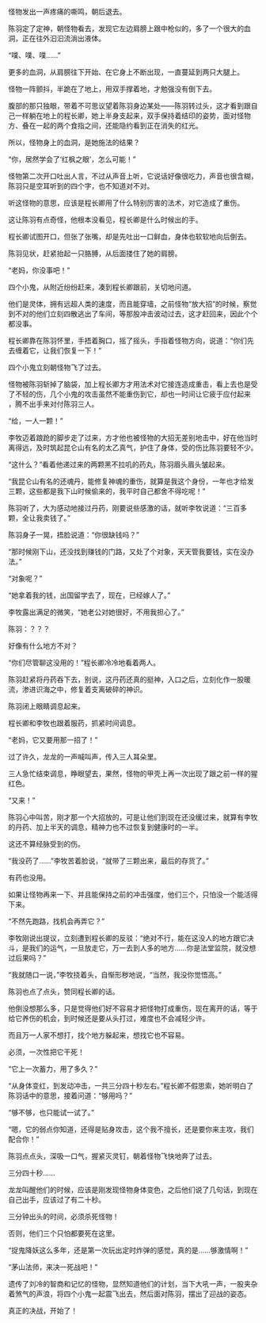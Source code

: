 怪物发出一声疼痛的嘶鸣，朝后退去。

陈羽定了定神，朝怪物看去，发现它左边肩膀上跟中枪似的，多了一个很大的血洞，正在往外汩汩流淌出液体。

“噗、噗、噗……”

更多的血洞，从肩膀往下开始、在它身上不断出现，一直蔓延到两只大腿上。

怪物一阵颤抖，半跪在了地上，用双手撑着地，才勉强没有倒下去。

腹部的那只独眼，带着不可思议望着陈羽身边某处——陈羽转过头，这才看到跟自己一样躺在地上的程长卿，她上半身支起来，双手保持着结印的姿势，面对怪物方、叠在一起的两个食指之间，还能隐约看到正在消失的红光。

所以，怪物身上的血洞，是她施法的结果？

“你，居然学会了‘红枫之眼’，怎么可能！”

怪物第二次开口吐出人言，不过从声音上听，它说话好像很吃力，声音也很含糊，陈羽只是空耳听到的四个字，也不知道对不对。

听这怪物的意思，应该是程长卿用了什么特别厉害的法术，对它造成了重伤。

这让陈羽有点奇怪，他根本没看见，程长卿是什么时候出的手。

程长卿试图开口，但张了张嘴，却是先吐出一口鲜血，身体也软软地向后倒去。

陈羽见状，赶紧抬起一只胳膊，从后面搂住了她的肩膀。

“老妈，你没事吧！”

四个小鬼，从附近纷纷赶来，凑到程长卿跟前，关切地问道。

他们是灵体，拥有远超人类的速度，而且能穿墙，之前怪物“放大招”的时候，察觉到不对的他们立刻四散逃出了车间，等那股冲击波动过去，这才赶回来，因此个个都没事。

程长卿靠在陈羽怀里，手捂着胸口，摇了摇头，手指着怪物方向，说道：“你们先去缠着它，让我们恢复一下！”

四个小鬼立刻朝怪物飞了过去。

怪物被陈羽斩掉了脑袋，加上程长卿方才用法术对它接连造成重击，看上去也是受了不轻的伤，几个小鬼的攻击虽然不能重伤到它，却也一时间让它疲于应付起来 ，腾不出手来对付陈羽三人。

“给，一人一颗！”

李牧迈着踉跄的脚步走了过来，方才他也被怪物的大招无差别地击中，好在他当时离得远，及时筑起昆仑山有名的太乙真气，护住了身体，受的伤比陈羽要轻不少。

“这什么？”看着他递过来的两颗黑不拉叽的药丸，陈羽眉头眉头皱起来。

“我昆仑山有名的还魂丹，能修复神魂的重伤，就算是我这个身份，一年也才给发三颗，这些都是我下山时候偷来的，我平时自己都舍不得吃呢！”

陈羽听了，大为感动地接过丹药，刚要说些感激的话，就听李牧说道：“三百多颗，全让我卖钱了。”

陈羽身子一晃，捂脸说道：“你很缺钱吗？”

“那时候刚下山，还没找到赚钱的门路，又处了个对象，天天管我要钱，实在没办法。”

“对象呢？”

“她拿着我的钱，出国留学去了，现在，已经嫁人了。”

李牧露出满足的微笑，“她老公对她很好，不用我担心了。”

陈羽：？？？

好像有什么地方不对？

“你们尽管聊这没用的！”程长卿冷冷地看着两人。

陈羽赶紧将丹药吞下去，别说，这丹药还真的挺神，入口之后，立刻化作一股暖流，渗进识海之中，修复着支离破碎的神识。

陈羽闭上眼睛调息起来。

程长卿和李牧也跟着服药，抓紧时间调息。

“老妈，它又要用那一招了！”

过了许久，龙龙的一声喊叫声，传入三人耳朵里。

三人急忙结束调息，睁眼望去，果然，怪物的甲壳上再一次出现了跟之前一样的猩红色。

“又来！”

陈羽心中叫苦，刚才那一个大招放的，可是让他们到现在还没缓过来，就算有李牧的丹药、加上半天的调息，精神力也不过恢复到健康时的一半。

这还不算经脉受到的伤。

“我没药了……”李牧苦着脸说，“就带了三颗出来，最后的存货了。”

有药也没用。

如果让怪物再来一下、并且能保持之前的冲击强度，他们三个，只怕没一个能活得下来。

“不然先跑路，找机会再弄它？”

李牧刚说出提议，立刻遭到程长卿的反驳：“绝对不行，能在这没人的地方跟它决斗，是我们的运气，一旦放走它，万一去到人多的地方……你是法堂监院，就没想过后果吗？”

“我就随口一说，”李牧挠着头，自惭形秽地说，“当然，我没你觉悟高。”

陈羽也点了点头，赞同程长卿的话。

他倒没想那么多，只是觉得他们好不容易才把怪物打成重伤，现在离开的话，等于给它养伤的机会，到时候还是要从头打过，难度也不会减轻少许。

而且万一人家不想打，找个地方躲起来，想找它也不容易。

必须，一次性把它干死！

“它上一次蓄力，用了多久？”

“从身体变红，到发动冲击，一共三分四十秒左右。”程长卿不假思索，她听明白了陈羽话中的意思，接着问道：“够用吗？”

“够不够，也只能试一试了。”

“嗯，它的弱点你知道，还得是贴身攻击，这个我不擅长，还是要你来主攻，我们配合你！”

陈羽点点头，深吸一口气，握紧灭灵钉，朝着怪物飞快地奔了过去。

三分四十秒……

龙龙叫醒他们的时候，应该是刚发现怪物身体变色，之后他们说了几句话，到现在自己出手，应该过了有二十秒。

三分钟出头的时间，必须杀死怪物！

否则，他们三个只怕都要死在这里。

“捉鬼降妖这么多年，还是第一次玩出定时炸弹的感觉，真的是……够激情啊！”

“茅山法师，来决一死战吧！”

遗传了刘冷的智商和记忆的怪物，显然知道他们的计划，当下大吼一声，一股夹杂着煞气的声浪，将四个小鬼一起震飞出去，然后面对陈羽，摆出了迎战的姿态。

真正的决战，开始了！
